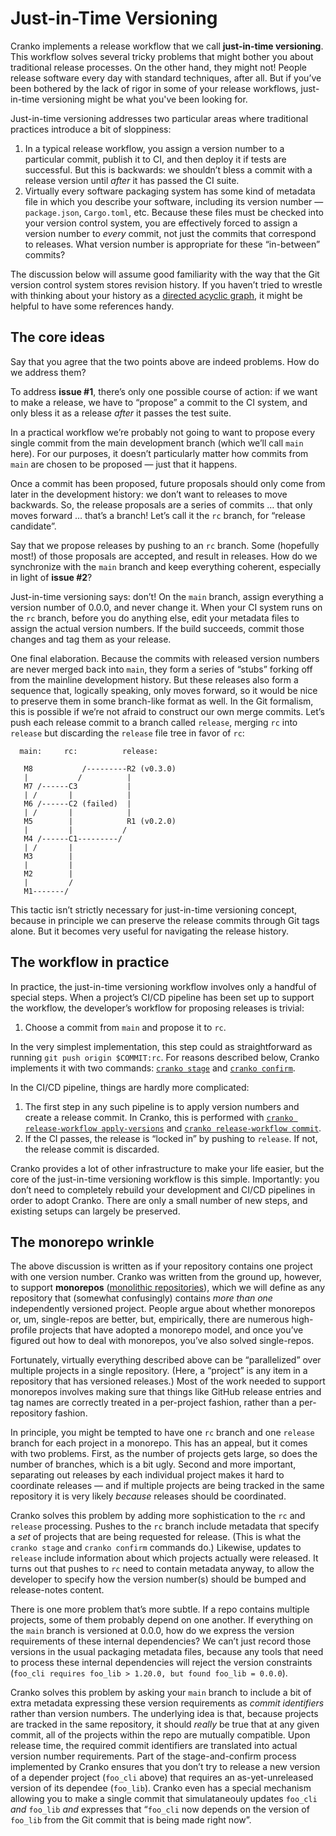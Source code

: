 # Just-in-Time Versioning

Cranko implements a release workflow that we call **just-in-time versioning**.
This workflow solves several tricky problems that might bother you about
traditional release processes. On the other hand, they might not! People release
software every day with standard techniques, after all. But if you’ve been
bothered by the lack of rigor in some of your release workflows, just-in-time
versioning might be what you've been looking for.

Just-in-time versioning addresses two particular areas where traditional
practices introduce a bit of sloppiness:

1. In a typical release workflow, you assign a version number to a particular
   commit, publish it to CI, and then deploy it if tests are successful. But
   this is backwards: we shouldn’t bless a commit with a release version until
   *after* it has passed the CI suite.
2. Virtually every software packaging system has some kind of metadata file in
   which you describe your software, including its version number —
   `package.json`, `Cargo.toml`, etc. Because these files must be checked into
   your version control system, you are effectively forced to assign a version
   number to *every* commit, not just the commits that correspond to releases.
   What version number is appropriate for these “in-between” commits?

The discussion below will assume good familiarity with the way that the Git
version control system stores revision history. If you haven’t tried to wrestle
with thinking about your history as a [directed acyclic graph][wp-dag], it might
be helpful to have some references handy.

[wp-dag]: https://en.wikipedia.org/wiki/Directed_acyclic_graph


## The core ideas

Say that you agree that the two points above are indeed problems. How do we
address them?

To address **issue #1**, there’s only one possible course of action: if we want
to make a release, we have to “propose” a commit to the CI system, and only
bless it as a release *after* it passes the test suite.

In a practical workflow we’re probably not going to want to propose every single
commit from the main development branch (which we’ll call `main` here). For our
purposes, it doesn’t particularly matter how commits from `main` are chosen to
be proposed — just that it happens.

Once a commit has been proposed, future proposals should only come from later in
the development history: we don’t want to releases to move backwards. So, the
release proposals are a series of commits … that only moves forward … that’s a
branch! Let’s call it the `rc` branch, for “release candidate”.

Say that we propose releases by pushing to an `rc` branch. Some (hopefully
most!) of those proposals are accepted, and result in releases. How do we
synchronize with the `main` branch and keep everything coherent, especially in
light of **issue #2**?

Just-in-time versioning says: don’t! On the `main` branch, assign
everything a version number of 0.0.0, and never change it. When your CI system
runs on the `rc` branch, before you do anything else, edit your metadata files
to assign the actual version numbers. If the build succeeds, commit those
changes and tag them as your release.

One final elaboration. Because the commits with released version numbers are
never merged back into `main`, they form a series of “stubs” forking off from
the mainline development history. But these releases also form a sequence that,
logically speaking, only moves forward, so it would be nice to preserve them in
some branch-like format as well. In the Git formalism, this is possible if we’re
not afraid to construct our own merge commits. Let’s push each release commit to
a branch called `release`, merging `rc` into `release` but discarding the
`release` file tree in favor of `rc`:

```
  main:     rc:          release:

   M8           /---------R2 (v0.3.0)
   |           /          |
   M7 /------C3           |
   | /       |            |
   M6 /------C2 (failed)  |
   | /       |            |
   M5        |            R1 (v0.2.0)
   |         |           /
   M4 /------C1---------/
   | /       |
   M3        |
   |         |
   M2        |
   |         /
   M1-------/
```

This tactic isn’t strictly necessary for just-in-time versioning concept,
because in principle we can preserve the release commits through Git tags alone.
But it becomes very useful for navigating the release history.


## The workflow in practice

In practice, the just-in-time versioning workflow involves only a handful of
special steps. When a project’s CI/CD pipeline has been set up to support the
workflow, the developer’s workflow for proposing releases is trivial:

1. Choose a commit from `main` and propose it to `rc`.

In the very simplest implementation, this step could as straightforward as
running `git push origin $COMMIT:rc`. For reasons described below, Cranko
implements it with two commands: [`cranko stage`](../commands/dev/stage.md) and
[`cranko confirm`](../commands/dev/confirm.md).

In the CI/CD pipeline, things are hardly more complicated:

1. The first step in any such pipeline is to apply version numbers and create a
   release commit. In Cranko, this is performed with [`cranko release-workflow
   apply-versions`](../commands/cicd/release-workflow-apply-versions.md) and
   [`cranko release-workflow
   commit`](../commands/cicd/release-workflow-commit.md).
2. If the CI passes, the release is “locked in” by pushing to `release`.
   If not, the release commit is discarded.

Cranko provides a lot of other infrastructure to make your life easier, but the
core of the just-in-time versioning workflow is this simple. Importantly: you
don’t need to completely rebuild your development and CI/CD pipelines in order
to adopt Cranko. There are only a small number of new steps, and existing setups
can largely be preserved.


## The monorepo wrinkle

The above discussion is written as if your repository contains one project with
one version number. Cranko was written from the ground up, however, to support
**monorepos** ([monolithic repositories][monorepo]), which we will define as any
repository that (somewhat confusingly) contains *more than one* independently
versioned project. People argue about whether monorepos or, um, single-repos are
better, but, empirically, there are numerous high-profile projects that have
adopted a monorepo model, and once you’ve figured out how to deal with
monorepos, you’ve also solved single-repos.

[monorepo]: https://en.wikipedia.org/wiki/Monorepo

Fortunately, virtually everything described above can be “parallelized” over
multiple projects in a single repository. (Here, a “project” is any item in a
repository that has versioned releases.) Most of the work needed to support
monorepos involves making sure that things like GitHub release entries and tag
names are correctly treated in a per-project fashion, rather than a
per-repository fashion.

In principle, you might be tempted to have one `rc` branch and one `release`
branch for each project in a monorepo. This has an appeal, but it comes with two
problems. First, as the number of projects gets large, so does the number of
branches, which is a bit ugly. Second and more important, separating out
releases by each individual project makes it hard to coordinate releases — and
if multiple projects are being tracked in the same repository it is very likely
*because* releases should be coordinated.

Cranko solves this problem by adding more sophistication to the `rc` and
`release` processing. Pushes to the `rc` branch include metadata that specify a
*set* of projects that are being requested for release. (This is what the
`cranko stage` and `cranko confirm` commands do.) Likewise, updates to `release`
include information about which projects actually were released. It turns out
that pushes to `rc` need to contain metadata anyway, to allow the developer to
specify how the version number(s) should be bumped and release-notes content.

There is one more problem that’s more subtle. If a repo contains multiple
projects, some of them probably depend on one another. If everything on the
`main` branch is versioned at 0.0.0, how do we express the version requirements
of these internal dependencies? We can’t just record those versions in the usual
packaging metadata files, because any tools that need to process these internal
dependencies will reject the version constraints (`foo_cli requires foo_lib >
1.20.0, but found foo_lib = 0.0.0`).

Cranko solves this problem by asking your `main` branch to include a bit of
extra metadata expressing these version requirements as *commit identifiers*
rather than version numbers. The underlying idea is that, because projects are
tracked in the same repository, it should *really* be true that at any given
commit, all of the projects within the repo are mutually compatible. Upon
release time, the required commit identifiers are translated into actual version
number requirements. Part of the stage-and-confirm process implemented by Cranko
ensures that you don’t try to release a new version of a depender project
(`foo_cli` above) that requires an as-yet-unreleased version of its dependee
(`foo_lib`). Cranko even has a special mechanism allowing you to make a single
commit that simulataneouly updates `foo_cli` *and* `foo_lib` *and* expresses
that “`foo_cli` now depends on the version of `foo_lib` from the Git commit that
is being made right now”.
